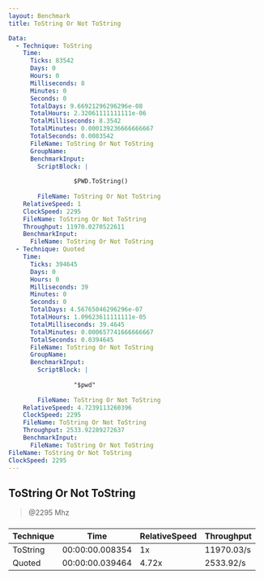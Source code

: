 ```yaml
---
layout: Benchmark
title: ToString Or Not ToString

Data: 
  - Technique: ToString
    Time: 
      Ticks: 83542
      Days: 0
      Hours: 0
      Milliseconds: 8
      Minutes: 0
      Seconds: 0
      TotalDays: 9.66921296296296e-08
      TotalHours: 2.32061111111111e-06
      TotalMilliseconds: 8.3542
      TotalMinutes: 0.000139236666666667
      TotalSeconds: 0.0083542
      FileName: ToString Or Not ToString
      GroupName: 
      BenchmarkInput: 
        ScriptBlock: |
          
                  $PWD.ToString()
              
        FileName: ToString Or Not ToString
    RelativeSpeed: 1
    ClockSpeed: 2295
    FileName: ToString Or Not ToString
    Throughput: 11970.0270522611
    BenchmarkInput: 
      FileName: ToString Or Not ToString
  - Technique: Quoted
    Time: 
      Ticks: 394645
      Days: 0
      Hours: 0
      Milliseconds: 39
      Minutes: 0
      Seconds: 0
      TotalDays: 4.56765046296296e-07
      TotalHours: 1.09623611111111e-05
      TotalMilliseconds: 39.4645
      TotalMinutes: 0.000657741666666667
      TotalSeconds: 0.0394645
      FileName: ToString Or Not ToString
      GroupName: 
      BenchmarkInput: 
        ScriptBlock: |
          
                  "$pwd"
              
        FileName: ToString Or Not ToString
    RelativeSpeed: 4.7239113260396
    ClockSpeed: 2295
    FileName: ToString Or Not ToString
    Throughput: 2533.92289272637
    BenchmarkInput: 
      FileName: ToString Or Not ToString
FileName: ToString Or Not ToString
ClockSpeed: 2295
---
```

ToString Or Not ToString
------------------------
> @2295 Mhz


### 


|Technique|Time           |RelativeSpeed|Throughput|
|---------|---------------|-------------|----------|
|ToString |00:00:00.008354|1x           |11970.03/s|
|Quoted   |00:00:00.039464|4.72x        |2533.92/s |

